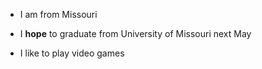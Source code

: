 * I am from Missouri


* I **hope** to graduate from University of Missouri next May

* I like to play video games

